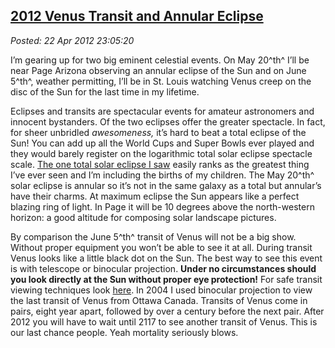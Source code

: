 [2012 Venus Transit and Annular
Eclipse](http://bakerjd99.wordpress.com/2012/04/22/2012-venus-transit-and-annular-eclipse/)
---------------------------------------------------------------------------------------------------------------------------

*Posted: 22 Apr 2012 23:05:20*

I’m gearing up for two big eminent celestial events. On May 20^th^ I’ll
be near Page Arizona observing an annular eclipse of the Sun and on June
5^th^, weather permitting, I’ll be in St. Louis watching Venus creep on
the disc of the Sun for the last time in my lifetime.

Eclipses and transits are spectacular events for amateur astronomers and
innocent bystanders. Of the two eclipses offer the greater spectacle. In
fact, for sheer unbridled *awesomeness,* it’s hard to beat a total
eclipse of the Sun! You can add up all the World Cups and Super Bowls
ever played and they would barely register on the logarithmic total
solar eclipse spectacle scale. [The one total solar eclipse I
saw](http://conceptcontrol.smugmug.com/Trips/Overseas/Zambia-Eclipse-Trip-1/7415645\_k65QRs)
easily ranks as the greatest thing I’ve ever seen and I’m including the
births of my children. The May 20^th^ solar eclipse is annular so it’s
not in the same galaxy as a total but annular’s have their charms. At
maximum eclipse the Sun appears like a perfect blazing ring of light. In
Page it will be 10 degrees above the north-western horizon: a good
altitude for composing solar landscape pictures.

By comparison the June 5^th^ transit of Venus will not be a big show.
Without proper equipment you won’t be able to see it at all. During
transit Venus looks like a little black dot on the Sun. The best way to
see this event is with telescope or binocular projection. **Under no
circumstances should you look directly at the Sun without proper eye
protection!** For safe transit viewing techniques look
[here](http://www.mreclipse.com/Totality/TotalityCh11.html). In 2004 I
used binocular projection to view the last transit of Venus from Ottawa
Canada. Transits of Venus come in pairs, eight year apart, followed by
over a century before the next pair. After 2012 you will have to wait
until 2117 to see another transit of Venus. This is our last chance
people. Yeah mortality seriously blows.
